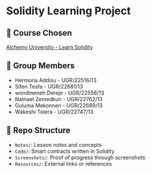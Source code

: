 # Solidity Learning Project

## 📘 Course Chosen
[Alchemy University - Learn Solidity](https://www.alchemy.com/university/courses/solidity)

## 👥 Group Members
- Hermona Addisu - UGR/22516/13
- Sifen Tesfa - UGR/22681/13
- wondmeneh Dereje - UGR/22556/13
- Natnael Zemedkun - UGR/22762/13
- Guluma Mekonnen - UGR/22689/13
- Wakeshi Tolera - UGR/22747/13
## 📂 Repo Structure
- `Notes/`: Lesson notes and concepts
- `Code/`: Smart contracts written in Solidity
- `Screenshots/`: Proof of progress through screenshots
- `Resources/`: External links or references
